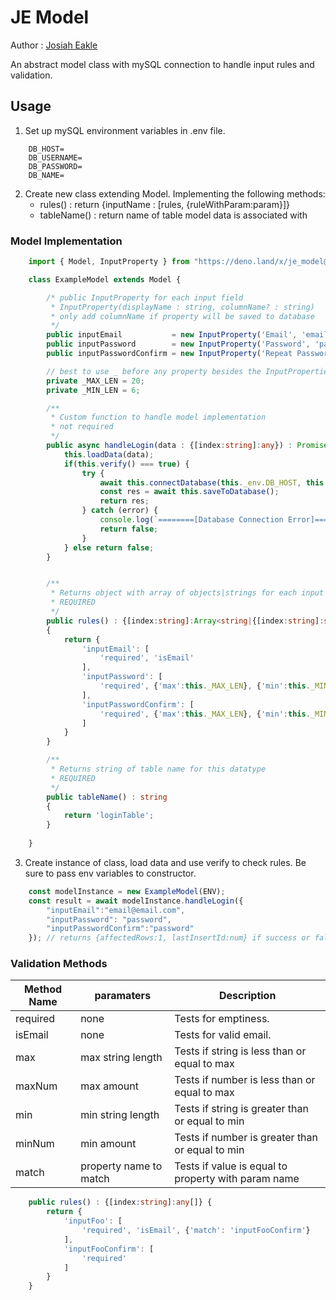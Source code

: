 
# JE Model
Author : [Josiah Eakle](https://josiaheakle.com)

An abstract model class with mySQL connection to handle input rules and validation.

## Usage
1. Set up mySQL environment variables in .env file. 
```
    DB_HOST=
    DB_USERNAME=
    DB_PASSWORD=
    DB_NAME=
```
2. Create new class extending Model. Implementing the following methods:
    - rules() : return {inputName : [rules, {ruleWithParam:param}]}
    - tableName() : return name of table model data is associated with

### Model Implementation
```ts
    import { Model, InputProperty } from "https://deno.land/x/je_model@v0.2.0/mod.ts";

    class ExampleModel extends Model {

        /* public InputProperty for each input field
         * InputProperty(displayName : string, columnName? : string)
         * only add columnName if property will be saved to database
         */
        public inputEmail           = new InputProperty('Email', 'email');
        public inputPassword        = new InputProperty('Password', 'password');
        public inputPasswordConfirm = new InputProperty('Repeat Password');

        // best to use _ before any property besides the InputProperties
        private _MAX_LEN = 20;
        private _MIN_LEN = 6;

        /**
         * Custom function to handle model implementation
         * not required
         */
        public async handleLogin(data : {[index:string]:any}) : Promise<any> {
            this.loadData(data);
            if(this.verify() === true) {
                try {
                    await this.connectDatabase(this._env.DB_HOST, this._env.DB_USERNAME, this._env.DB_PASSWORD, this._env.DB_NAME);
                    const res = await this.saveToDatabase();
                    return res;
                } catch (error) {
                    console.log(`========[Database Connection Error]=======\n`, error);
                    return false;
                }
            } else return false;
        }


        /**
         * Returns object with array of objects|strings for each input property
         * REQUIRED 
         */
        public rules() : {[index:string]:Array<string|{[index:string]:string|number}>} 
        {
            return {
                'inputEmail': [
                    'required', 'isEmail'
                ],
                'inputPassword': [
                    'required', {'max':this._MAX_LEN}, {'min':this._MIN_LEN}
                ],
                'inputPasswordConfirm': [
                    'required', {'max':this._MAX_LEN}, {'min':this._MIN_LEN}, {'match':'inputPassword'}
                ]
            }
        }

        /**
         * Returns string of table name for this datatype
         * REQUIRED
         */
        public tableName() : string 
        {
            return 'loginTable';
        }
    
    }

```
3. Create instance of class, load data and use verify to check rules. Be sure to pass env variables to constructor.
```ts
    const modelInstance = new ExampleModel(ENV);
    const result = await modelInstance.handleLogin({
        "inputEmail":"email@email.com",
        "inputPassword": "password",
        "inputPasswordConfirm":"password"
    }); // returns {affectedRows:1, lastInsertId:num} if success or false 
```

### Validation Methods

| Method Name | paramaters | Description|
| -----------|-------------|------------|
| required | none | Tests for emptiness. |
| isEmail  | none | Tests for valid email. |
| max     | max string length| Tests if string is less than or equal to max |
| maxNum   | max amount | Tests if number is less than or equal to max |
| min     | min string length| Tests if string is greater than or equal to min |
| minNum   | min amount | Tests if number is greater than or equal to min |
| match   | property name to match | Tests if value is equal to property with param name |

```ts
    public rules() : {[index:string]:any[]} {
        return {
            'inputFoo': [
                'required', 'isEmail', {'match': 'inputFooConfirm'}
            ],
            'inputFooConfirm': [
                'required'
            ]
        }
    }
```